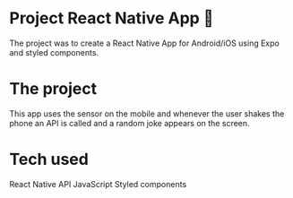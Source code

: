 # Project React Native App 📱
The project was to create a React Native App for Android/iOS using Expo and styled components.


# The project
This app uses the sensor on the mobile and whenever the user shakes the phone an API is called and a random joke appears on the screen.


# Tech used
React Native
API
JavaScript
Styled components

